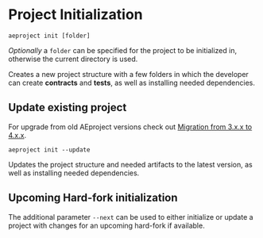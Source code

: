 # Project Initialization

```text
aeproject init [folder]
```

_Optionally_ a `folder` can be specified for the project to be initialized in, otherwise the current directory is used.

Creates a new project structure with a few folders in which the developer can create **contracts** and **tests**, as well as installing needed dependencies.

## Update existing project

For upgrade from old AEproject versions check out [Migration from 3.x.x to 4.x.x](../migration-from-3.x.x-to-4.x.x.md).

```text
aeproject init --update
```

Updates the project structure and needed artifacts to the latest version, as well as installing needed dependencies.

## Upcoming Hard-fork initialization

The additional parameter `--next` can be used to either initialize or update a project with changes for an upcoming hard-fork if available.